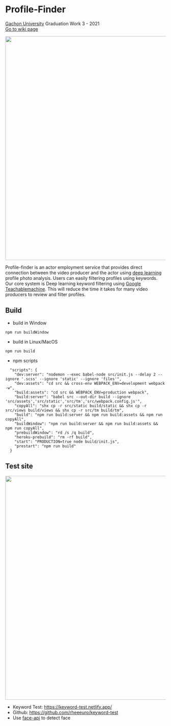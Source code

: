 # Profile-Finder

[Gachon University](https://www.gachon.ac.kr/main.jsp) Graduation Work 3 - 2021   
[Go to wiki page](https://github.com/rheeeuro/profile-finder/wiki)

<a href="https://profile-finder0.herokuapp.com/">
<img src="https://user-images.githubusercontent.com/47638660/115105818-35b98f80-9f9c-11eb-9a2a-68f629c54549.png" width="700px">    
</a>


Profile-finder is an actor employment service that provides direct connection between the video producer and the actor using [deep learning](https://en.wikipedia.org/wiki/Deep_learning) profile photo analysis. Users can easily filtering profiles using keywords. Our core system is Deep learning keyword filtering using [Google Teachablemachine](https://teachablemachine.withgoogle.com/). This will reduce the time it takes for many video producers to review and filter profiles.

## Build
- build in Window
```
npm run buildWindow
```
- build in Linux/MacOS
```
npm run build
```
- npm scripts
```
  "scripts": {
    "dev:server": "nodemon --exec babel-node src/init.js --delay 2 --ignore '.scss' --ignore 'static' --ignore 'files'",
    "dev:assets": "cd src && cross-env WEBPACK_ENV=development webpack -w",
    "build:assets": "cd src && WEBPACK_ENV=production webpack",
    "build:server": "babel src --out-dir build --ignore 'src/assets','src/static','src/tm','src/webpack.config.js'",
    "copyAll": "shx cp -r src/static build/static && shx cp -r src/views build/views && shx cp -r src/tm build/tm",
    "build": "npm run build:server && npm run build:assets && npm run copyAll",
    "buildWindow": "npm run build:server && npm run build:assets && npm run copyAll",
    "prebuildWindow": "rd /s /q build",
    "heroku-prebuild": "rm -rf build",
    "start": "PRODUCTION=true node build/init.js",
    "prestart": "npm run build"
  }
```

## Test site
<a href="https://keyword-test.netlify.app/">
<kbd><img src="https://user-images.githubusercontent.com/47638660/117346280-827cf000-aee2-11eb-99aa-409e73dda5d7.png" width="700px"></kbd>
</a>

- Keyword Test: https://keyword-test.netlify.app/
- Github: https://github.com/rheeeuro/keyword-test
- Use [face-api](https://justadudewhohacks.github.io/face-api.js/docs/index.html) to detect face
